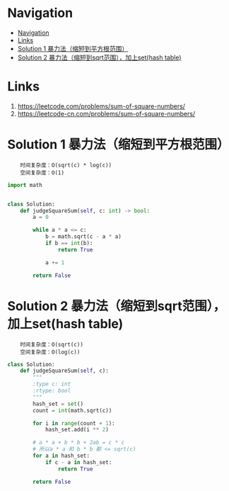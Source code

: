 # Navigation
- [Navigation](#navigation)
- [Links](#links)
- [Solution 1 暴力法（缩短到平方根范围）](#solution-1-%e6%9a%b4%e5%8a%9b%e6%b3%95%e7%bc%a9%e7%9f%ad%e5%88%b0%e5%b9%b3%e6%96%b9%e6%a0%b9%e8%8c%83%e5%9b%b4)
- [Solution 2 暴力法（缩短到sqrt范围），加上set(hash table)](#solution-2-%e6%9a%b4%e5%8a%9b%e6%b3%95%e7%bc%a9%e7%9f%ad%e5%88%b0sqrt%e8%8c%83%e5%9b%b4%e5%8a%a0%e4%b8%8asethash-table)

# Links
1. https://leetcode.com/problems/sum-of-square-numbers/
2. https://leetcode-cn.com/problems/sum-of-square-numbers/


# Solution 1 暴力法（缩短到平方根范围）
```
    时间复杂度：O(sqrt(c) * log(c))
    空间复杂度：O(1)
```
```python
import math


class Solution:
    def judgeSquareSum(self, c: int) -> bool:
        a = 0

        while a * a <= c:
            b = math.sqrt(c - a * a)
            if b == int(b):
                return True

            a += 1

        return False
```

# Solution 2 暴力法（缩短到sqrt范围），加上set(hash table)
```
    时间复杂度：O(sqrt(c))
    空间复杂度：O(log(c))
```
```python
class Solution:
    def judgeSquareSum(self, c):
        """
        :type c: int
        :rtype: bool
        """
        hash_set = set()
        count = int(math.sqrt(c))

        for i in range(count + 1):
            hash_set.add(i ** 2)

        # a * a + b * b + 2ab = c * c
        # 所以a * a 和 b * b 都 <= sqrt(c)
        for a in hash_set:
            if c - a in hash_set:
                return True

        return False
```